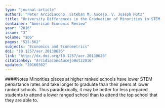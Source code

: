 ```yaml
---
type: "journal-article"
authors: "Peter Arcidiacono, Esteban M. Aucejo, V. Joseph Hotz"
title: "University Differences in the Graduation of Minorities in STEM Fields: Evidence from California"
container: "American Economic Review"
year: "2016"
issue: "3"
volume: "106"
pages: "525-562"
subjects: "Economics and Econometrics"
doi: "10.1257/aer.20130626"
link: "http://dx.doi.org/10.1257/aer.20130626"
citationkey: "ArcidiaconoAucejoHotz2016"
updated: "20160302"
---
```


####Notes
Minorities places at higher ranked schools have lower STEM persistance rates and take longer to graduate than their peers at lower ranked schools. Thus paradoxically, it may be better for less prepared students to attend a lower ranged school than to attend the top school that they are able to.

